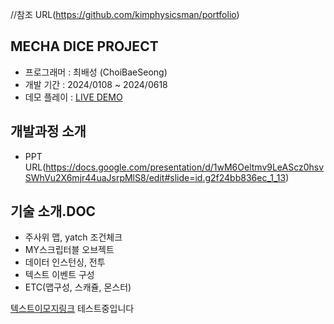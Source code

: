 //참조 URL(https://github.com/kimphysicsman/portfolio)

## MECHA DICE PROJECT
- 프로그래머 : 최배성 (ChoiBaeSeong)
- 개발 기간 : 2024/0108 ~ 2024/0618
- 데모 플레이 : [LIVE DEMO](https://nextblue.itch.io/the-mecha-dice)

## 개발과정 소개
- PPT URL(https://docs.google.com/presentation/d/1wM6Oeltmv9LeAScz0hsvSWhVu2X6mjr44uaJsrpMlS8/edit#slide=id.g2f24bb836ec_1_13)


## 기술 소개.DOC
- 주사위 맵, yatch 조건체크
- MY스크립터블 오브젝트
- 데이터 인스턴싱, 전투
- 텍스트 이벤트 구성
- ETC(맵구성, 스캐쥴, 몬스터)

[텍스트이모지링크](https://www.emojiengine.com/ko/keyboard#google_vignette)
테스트중입니다

